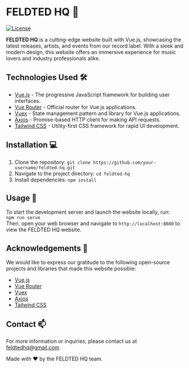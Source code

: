 # FELDTED HQ 🎵

[![License](https://img.shields.io/badge/license-MIT-blue.svg)](https://opensource.org/licenses/MIT)

**FELDTED HQ** is a cutting-edge website built with Vue.js, showcasing the latest releases, artists, and events from our record label. With a sleek and modern design, this website offers an immersive experience for music lovers and industry professionals alike.

## Technologies Used 🛠️

- [Vue.js](https://vuejs.org/) - The progressive JavaScript framework for building user interfaces.
- [Vue Router](https://router.vuejs.org/) - Official router for Vue.js applications.
- [Vuex](https://vuex.vuejs.org/) - State management pattern and library for Vue.js applications.
- [Axios](https://axios-http.com/) - Promise-based HTTP client for making API requests.
- [Tailwind CSS](https://tailwindcss.com/) - Utility-first CSS framework for rapid UI development.

## Installation 💻

1. Clone the repository: `git clone https://github.com/your-username/feldted-hq.git`
2. Navigate to the project directory: `cd feldted-hq`
3. Install dependencies: `npm install`

## Usage 🚀

To start the development server and launch the website locally, run:
<br> `npm run serve`
<br>
Then, open your web browser and navigate to `http://localhost:8080` to view the FELDTED HQ website.


## Acknowledgements 🙏

We would like to express our gratitude to the following open-source projects and libraries that made this website possible:

- [Vue.js](https://vuejs.org/)
- [Vue Router](https://router.vuejs.org/)
- [Vuex](https://vuex.vuejs.org/)
- [Axios](https://axios-http.com/)
- [Tailwind CSS](https://tailwindcss.com/)

## Contact 📫

For more information or inquiries, please contact us at [feldtedhq@gmail.com](mailto:info@feldted-hq.com).



Made with ❤️ by the FELDTED HQ team.
